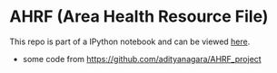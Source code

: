 # AHRF (Area Health Resource File) 
This repo is part of a IPython notebook and can be viewed [here](http://nbviewer.jupyter.org/gist/adityanagara/8a71bbc142d884751ea96e6102ce400e).

- some code from https://github.com/adityanagara/AHRF_project
